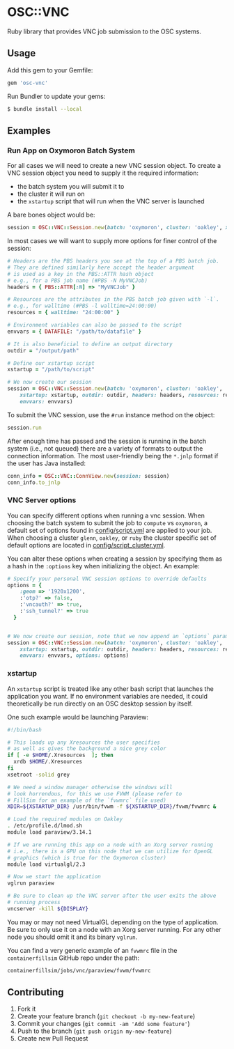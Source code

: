 # OSC::VNC

Ruby library that provides VNC job submission to the OSC systems.

## Usage

Add this gem to your Gemfile:

```ruby
gem 'osc-vnc'
```

Run Bundler to update your gems:

```bash
$ bundle install --local
```

## Examples

### Run App on Oxymoron Batch System

For all cases we will need to create a new VNC session object. To create a VNC
session object you need to supply it the required information:

* the batch system you will submit it to
* the cluster it will run on
* the `xstartup` script that will run when the VNC server is launched

A bare bones object would be:

```ruby
session = OSC::VNC::Session.new(batch: 'oxymoron', cluster: 'oakley', xstartup: '/path/to/script')
```

In most cases we will want to supply more options for finer control of the
session:

```ruby
# Headers are the PBS headers you see at the top of a PBS batch job.
# They are defined similarly here accept the header argument
# is used as a key in the PBS::ATTR hash object
# e.g., for a PBS job name (#PBS -N MyVNCJob)
headers = { PBS::ATTR[:N] => "MyVNCJob" }

# Resources are the attributes in the PBS batch job given with `-l`.
# e.g., for walltime (#PBS -l walltime=24:00:00)
resources = { walltime: "24:00:00" }

# Environment variables can also be passed to the script
envvars = { DATAFILE: "/path/to/datafile" }

# It is also beneficial to define an output directory
outdir = "/output/path"

# Define our xstartup script
xstartup = "/path/to/script"

# We now create our session
session = OSC::VNC::Session.new(batch: 'oxymoron', cluster: 'oakley',
    xstartup: xstartup, outdir: outdir, headers: headers, resources: resources,
    envvars: envvars)
```

To submit the VNC session, use the `#run` instance method on the object:

```ruby
session.run
```

After enough time has passed and the session is runninq in the batch system
(i.e., not queued) there are a variety of formats to output the connection
information. The most user-friendly being the `*.jnlp` format if the user has
Java installed:

```ruby
conn_info = OSC::VNC::ConnView.new(session: session)
conn_info.to_jnlp
```

### VNC Server options

You can specify different options when running a vnc session. When choosing the
batch system to submit the job to `compute` vs `oxymoron`, a default set of
options found in [config/script.yml](config/script.yml) are applied to your job. When
choosing a cluster `glenn`, `oakley`, or `ruby` the cluster specific set of
default options are located in [config/script_cluster.yml](config/script_cluster.yml).

You can alter these options when creating a session by specifying them as a
hash in the `:options` key when initializing the object. An example:

```ruby
# Specify your personal VNC session options to override defaults
options = {
    :geom => '1920x1200',
    :'otp?' => false,
    :'vncauth?' => true,
    :'ssh_tunnel?' => true
  }


# We now create our session, note that we now append an `options` parameter
session = OSC::VNC::Session.new(batch: 'oxymoron', cluster: 'oakley',
    xstartup: xstartup, outdir: outdir, headers: headers, resources: resources,
    envvars: envvars, options: options)
```

### xstartup

An `xstartup` script is treated like any other bash script that launches the
application you want. If no environment variables are needed, it could
theoretically be run directly on an OSC desktop session by itself.

One such example would be launching Paraview:

```bash
#!/bin/bash

# This loads up any Xresources the user specifies
# as well as gives the background a nice grey color
if [ -e $HOME/.Xresources  ]; then
  xrdb $HOME/.Xresources
fi
xsetroot -solid grey

# We need a window manager otherwise the windows will
# look horrendous, for this we use FVWM (please refer to
# FillSim for an example of the `fvwmrc` file used)
XDIR=${XSTARTUP_DIR} /usr/bin/fvwm -f ${XSTARTUP_DIR}/fvwm/fvwmrc &

# Load the required modules on Oakley
. /etc/profile.d/lmod.sh
module load paraview/3.14.1

# If we are running this app on a node with an Xorg server running
# i.e., there is a GPU on this node that we can utilize for OpenGL
# graphics (which is true for the Oxymoron cluster)
module load virtualgl/2.3

# Now we start the application
vglrun paraview

# Be sure to clean up the VNC server after the user exits the above
# running process
vncserver -kill ${DISPLAY}
```

You may or may not need VirtualGL depending on the type of application. Be sure
to only use it on a node with an Xorg server running. For any other node you
should omit it and its binary `vglrun`.

You can find a very generic example of an `fvwmrc` file in the
`containerfillsim` GitHub repo under the path:

```bash
containerfillsim/jobs/vnc/paraview/fvwm/fvwmrc
```

## Contributing

1. Fork it
2. Create your feature branch (`git checkout -b my-new-feature`)
3. Commit your changes (`git commit -am 'Add some feature'`)
4. Push to the branch (`git push origin my-new-feature`)
5. Create new Pull Request
